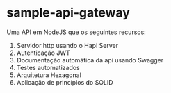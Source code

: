 # sample-api-gateway
Uma API em NodeJS que os seguintes recursos:

1. Servidor http usando o Hapi Server
2. Autenticação JWT
3. Documentação automática da api usando Swagger
4. Testes automatizados
5. Arquitetura Hexagonal
6. Aplicação de princípios do SOLID
